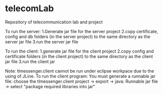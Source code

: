 telecomLab
==========

Repository of telecommunication lab and project

To run the server:
1.Generate jar file for the server project
2.copy certificate, config and db folders (in the server project) to the same directory as the server jar file
3.run the server jar file


To run the client:
1.generate jar file for the client project
2.copy config and certificate folders (in the client project) to the same directory as the client jar file
3.run the client jar

Note:
tlmessenger.client cannot be run under eclipse workpace due to the using of JLine.
To run the client program:
 You must generate a runnable jar file:
  choose the tlmessenger.client project -> export -> java: Runnable jar file -> select "package required libraries into jar"
  
